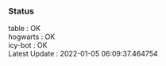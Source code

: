 ### Status


table : OK  
hogwarts : OK  
icy-bot : OK  
Latest Update : 2022-01-05 06:09:37.464754
